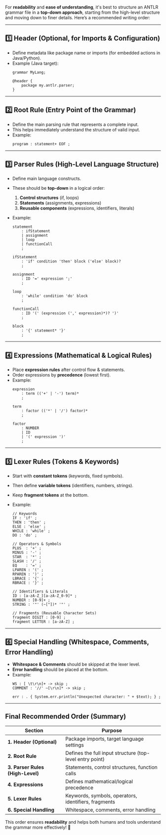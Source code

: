 For **readability** and **ease of understanding**, it's best to structure an ANTLR grammar file in a **top-down approach**, starting from the high-level structure and moving down to finer details. Here’s a recommended writing order:  

---

## **1️⃣ Header (Optional, for Imports & Configuration)**  
- Define metadata like package name or imports (for embedded actions in Java/Python).  
- Example (Java target):  
  ```antlr
  grammar MyLang;
  
  @header {
      package my.antlr.parser;
  }
  ```
---

## **2️⃣ Root Rule (Entry Point of the Grammar)**  
- Define the main parsing rule that represents a complete input.  
- This helps immediately understand the structure of valid input.  
- Example:  
  ```antlr
  program : statement+ EOF ;
  ```
---

## **3️⃣ Parser Rules (High-Level Language Structure)**  
- Define main language constructs.  
- These should be **top-down** in a logical order:
  1. **Control structures** (if, loops)  
  2. **Statements** (assignments, expressions)  
  3. **Reusable components** (expressions, identifiers, literals)  

- Example:  
  ```antlr
  statement
      : ifStatement
      | assignment
      | loop
      | functionCall
      ;

  ifStatement
      : 'if' condition 'then' block ('else' block)?
      ;

  assignment
      : ID '=' expression ';'
      ;

  loop
      : 'while' condition 'do' block
      ;

  functionCall
      : ID '(' (expression (',' expression)*)? ')'
      ;

  block
      : '{' statement* '}'
      ;
  ```
---

## **4️⃣ Expressions (Mathematical & Logical Rules)**  
- Place **expression rules** after control flow & statements.  
- Order expressions by **precedence** (lowest first).  
- Example:  
  ```antlr
  expression
      : term (('+' | '-') term)*
      ;

  term
      : factor (('*' | '/') factor)*
      ;

  factor
      : NUMBER
      | ID
      | '(' expression ')'
      ;
  ```
---

## **5️⃣ Lexer Rules (Tokens & Keywords)**  
- Start with **constant tokens** (keywords, fixed symbols).  
- Then define **variable tokens** (identifiers, numbers, strings).  
- Keep **fragment tokens** at the bottom.  

- Example:  
  ```antlr
  // Keywords
  IF : 'if' ;
  THEN : 'then' ;
  ELSE : 'else' ;
  WHILE : 'while' ;
  DO : 'do' ;

  // Operators & Symbols
  PLUS  : '+' ;
  MINUS : '-' ;
  STAR  : '*' ;
  SLASH : '/' ;
  EQ    : '=' ;
  LPAREN : '(' ;
  RPAREN : ')' ;
  LBRACE : '{' ;
  RBRACE : '}' ;

  // Identifiers & Literals
  ID : [a-zA-Z_][a-zA-Z_0-9]* ;
  NUMBER : [0-9]+ ;
  STRING : '"' (~["])* '"' ;

  // Fragments (Reusable Character Sets)
  fragment DIGIT : [0-9] ;
  fragment LETTER : [a-zA-Z] ;
  ```
---

## **6️⃣ Special Handling (Whitespace, Comments, Error Handling)**  
- **Whitespace & Comments** should be skipped at the lexer level.  
- **Error handling** should be placed at the bottom.  
- Example:  
  ```antlr
  WS : [ \t\r\n]+ -> skip ;
  COMMENT : '//' ~[\r\n]* -> skip ;

  err : . { System.err.println("Unexpected character: " + $text); } ;
  ```
---

## **Final Recommended Order (Summary)**  
| **Section**         | **Purpose** |
|----------------------|-------------|
| **1. Header (Optional)** | Package imports, target language settings |
| **2. Root Rule** | Defines the full input structure (top-level entry point) |
| **3. Parser Rules (High-Level)** | Statements, control structures, function calls |
| **4. Expressions** | Defines mathematical/logical precedence |
| **5. Lexer Rules** | Keywords, symbols, operators, identifiers, fragments |
| **6. Special Handling** | Whitespace, comments, error handling |

This order ensures **readability** and helps both humans and tools understand the grammar more effectively! 🚀